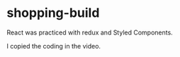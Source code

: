 # shopping-build

React was practiced with redux and Styled Components.

I copied the coding in the video.
